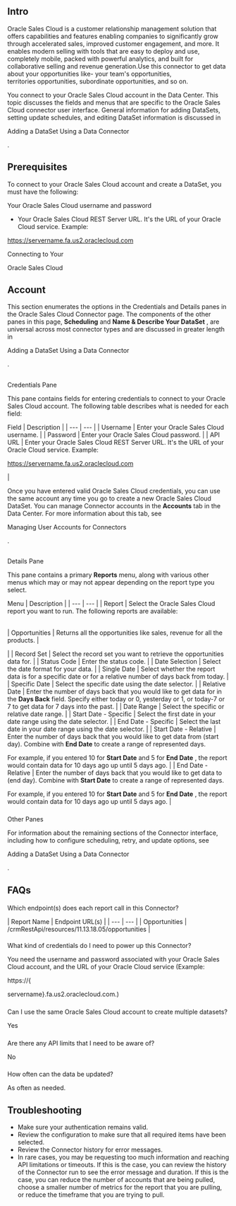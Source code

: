 

Intro
-------

Oracle Sales Cloud is a customer relationship management solution that offers capabilities and features enabling companies to significantly grow through accelerated sales, improved customer engagement, and more. It enables modern selling with tools that are easy to deploy and use, completely mobile, packed with powerful analytics, and built for collaborative selling and revenue generation.Use this connector to get data about your opportunities like- your team's opportunities, territories opportunities, subordinate opportunities, and so on.


 You connect to your Oracle Sales Cloud account in the Data Center. This topic discusses the fields and menus that are specific to the Oracle Sales Cloud connector user interface. General information for adding DataSets, setting update schedules, and editing DataSet information is discussed in

Adding a DataSet Using a Data Connector

.


 Prerequisites
---------------

To connect to your Oracle Sales Cloud account and create a DataSet, you must have the following:

 Your Oracle Sales Cloud username and password
* Your Oracle Sales Cloud REST Server URL. It's the URL of your Oracle Cloud service. Example:


 https://servername.fa.us2.oraclecloud.com

Connecting to Your

Oracle Sales Cloud

Account
-----------------------------------------------------

This section enumerates the options in the Credentials and Details panes in the Oracle Sales Cloud Connector page. The components of the other panes in this page,
 **Scheduling**
 and
 **Name & Describe Your DataSet**
 , are universal across most connector types and are discussed in greater length in

Adding a DataSet Using a Data Connector

.

##
 Credentials Pane

This pane contains fields for entering credentials to connect to your Oracle Sales Cloud account. The following table describes what is needed for each field:


 Field
  |
 Description
  |
| --- | --- |
|
 Username
  |
 Enter your Oracle Sales Cloud username.
  |
|
 Password
  |
 Enter your Oracle Sales Cloud password.
  |
|
 API URL
  |
 Enter your Oracle Sales Cloud REST Server URL. It's the URL of your Oracle Cloud service. Example:


 https://servername.fa.us2.oraclecloud.com

|

Once you have entered valid Oracle Sales Cloud credentials, you can use the same account any time you go to create a new Oracle Sales Cloud DataSet. You can manage Connector accounts in the
 **Accounts**
 tab in the Data Center. For more information about this tab, see

Managing User Accounts for Connectors

.

##
 Details Pane

This pane contains a primary
 **Reports**
 menu, along with various other menus which may or may not appear depending on the report type you select.


 Menu
  |
 Description
  |
| --- | --- |
|
 Report
  |
 Select the Oracle Sales Cloud report you want to run. The following reports are available:


|  |  |
| --- | --- |
|
 Opportunities
  |
 Returns all the opportunities like sales, revenue for all the products.
  |

|
|
 Record Set
  |
 Select the record set you want to retrieve the opportunities data for.
  |
|
 Status Code
  |
 Enter the status code.
  |
|
 Date Selection
  |
 Select the date format for your data.
  |
|
 Single Date
  |
 Select whether the report data is for a specific date or for a relative number of days back from today.
  |
|
 Specific Date
  |
 Select the specific date using the date selector.
  |
|
 Relative Date
  |
 Enter the number of days back that you would like to get data for in the
 ****Days Back****
 field. Specify either today or 0, yesterday or 1, or today-7 or 7 to get data for 7 days into the past.
  |
|
 Date Range
  |
 Select the specific or relative date range.
  |
|
 Start Date - Specific
  |
 Select the first date in your date range using the date selector.
  |
|
 End Date - Specific
  |
 Select the last date in your date range using the date selector.
  |
|
 Start Date - Relative
  |
 Enter the number of days back that you would like to get data from (start day). Combine with
 ****************End Date****************
 to create a range of represented days.


 For example, if you entered 10 for
 ****************Start Date****************
 and 5 for
 ****************End Date****************
 , the report would contain data for 10 days ago up until 5 days ago.
  |
|
 End Date - Relative
  |
 Enter the number of days back that you would like to get data to (end day). Combine with
 ****************Start Date****************
 to create a range of represented days.


 For example, if you entered 10 for
 ****************Start Date****************
 and 5 for
 ****************End Date****************
 , the report would contain data for 10 days ago up until 5 days ago.
  |


###
 Other Panes

For information about the remaining sections of the Connector interface, including how to configure scheduling, retry, and update options, see

Adding a DataSet Using a Data Connector

.


 FAQs
------


####
 Which endpoint(s) does each report call in this Connector?


|
 Report Name
  |
 Endpoint URL(s)
  |
| --- | --- |
|
 Opportunities
  |
 /crmRestApi/resources/11.13.18.05/opportunities
  |


####
 What kind of credentials do I need to power up this Connector?


 You need the username and password associated with your Oracle Sales Cloud account, and the URL of your Oracle Cloud service (Example:

https://{

servername}.fa.us2.oraclecloud.com.)

###

Can I use the same Oracle Sales Cloud account to create multiple datasets?

Yes

###

Are there any API limits that I need to be aware of?

No

###

How often can the data be updated?

As often as needed.

Troubleshooting
-----------------


* Make sure your authentication remains valid.
* Review the configuration to make sure that all required items have been selected.
* Review the Connector history for error messages.
* In rare cases, you may be requesting too much information and reaching API limitations or timeouts. If this is the case, you can review the history of the Connector run to see the error message and duration. If this is the case, you can reduce the number of accounts that are being pulled, choose a smaller number of metrics for the report that you are pulling, or reduce the timeframe that you are trying to pull.


